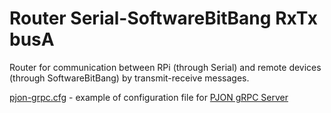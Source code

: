 # Router Serial-SoftwareBitBang RxTx busA

Router for communication between RPi (through Serial) and remote devices (through SoftwareBitBang) by transmit-receive messages.

[pjon-grpc.cfg](pjon-grpc.cfg) - example of configuration file for [PJON gRPC Server](https://github.com/Halytskyi/PJON-gRPC/tree/master/server)
